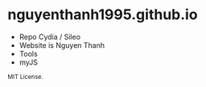 # nguyenthanh1995.github.io
<ul>
   <li>Repo Cydia / Sileo</li>
   <li>Website is Nguyen Thanh</li>
   <li>Tools</li>
   <li>myJS</li>
</ul>
<p><small>
   MIT License.
</small></p>
